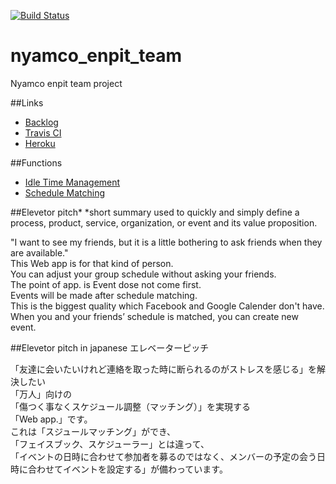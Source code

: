 [![Build Status](https://travis-ci.org/aiit2016/nyamco_enpit_team.svg?branch=master)](https://travis-ci.org/aiit2016/nyamco_enpit_team)

# nyamco_enpit_team
Nyamco enpit team project

##Links
- [Backlog](https://trello.com/b/8wf5MqEp/aiit-enpit-2016-nyamco)
- [Travis CI](https://travis-ci.org/aiit2016/nyamco_enpit_team)
- [Heroku](https://murmuring-citadel-48994.herokuapp.com/)

##Functions
- [Idle Time Management](https://murmuring-citadel-48994.herokuapp.com/idle_times)
- [Schedule Matching](https://murmuring-citadel-48994.herokuapp.com/schedule_matching)

##Elevetor pitch*
 *short summary used to quickly and simply define a process, product, service, organization, or event and its value proposition.
 
"I want to see my friends, but it is a little bothering to ask friends when they are available."  
This Web app is for that kind of person.  
You can adjust your group schedule without asking your friends.  
The point of app. is Event dose not come first.  
Events will be made after schedule matching.  
This is the biggest quality which Facebook and Google Calender don't have.  
When you and your friends’ schedule is matched, you can create new event.  

##Elevetor pitch in japanese
エレベーターピッチ 　　

「友達に会いたいけれど連絡を取った時に断られるのがストレスを感じる」を解決したい  
「万人」向けの   
「傷つく事なくスケジュール調整（マッチング）」を実現する  
「Web app.」です。  
これは「スジュールマッチング」ができ、  
「フェイスブック、スケジューラー」とは違って、  
「イベントの日時に合わせて参加者を募るのではなく、メンバーの予定の会う日時に合わせてイベントを設定する」が備わっています。  

